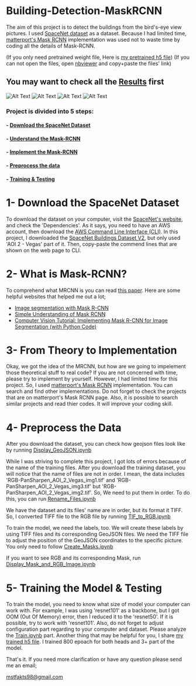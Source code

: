 # Building-Detection-MaskRCNN
The aim of this project is to detect the buildings from the bird's-eye view pictures. I used
[SpaceNet dataset](https://spacenetchallenge.github.io) as a dataset. Because I had limited time,
[matterport's Mask RCNN](https://github.com/matterport/Mask_RCNN) implementation was used not to waste time by coding all the details
of Mask-RCNN.  

(If you only need pretrained weight file, Here is [my pretrained h5 file](https://drive.google.com/file/d/1X-vodJEXvnu6uEn0TDLt1VhHkT17eOkG/view?usp=sharing))
(If you can not open the files, open [nbviewer](https://nbviewer.jupyter.org) and copy+paste the files' link)

## You may want to check all the [Results](https://github.com/Mstfakts/Building-Detection-MaskRCNN/tree/master/TestResult) first
![Alt Text](https://github.com/Mstfakts/Building-Detection-MaskRCNN/blob/master/TestResult/successful%20(1).png) 
![Alt Text](https://github.com/Mstfakts/Building-Detection-MaskRCNN/blob/master/TestResult/successful%20(5).png) 
![Alt Text](https://github.com/Mstfakts/Building-Detection-MaskRCNN/blob/master/TestResult/successful%20(7).png) 
![Alt Text](https://github.com/Mstfakts/Building-Detection-MaskRCNN/blob/master/TestResult/successful%20(18).png) 

### Project is divided into 5 steps:
#### - [Download the SpaceNet Dataset](https://github.com/Mstfakts/Building-Detection-MaskRCNN#1--download-the-spacenet-dataset)
#### - [Understand the Mask-RCNN](https://github.com/Mstfakts/Building-Detection-MaskRCNN#2--what-is-mask-rcnn)
#### - [Implement the Mask-RCNN](https://github.com/Mstfakts/Building-Detection-MaskRCNN#3--from-theory-to-implementation)
#### - [Preprocess the data](https://github.com/Mstfakts/Building-Detection-MaskRCNN#4--preprocess-the-data)
#### - [Training & Testing](https://github.com/Mstfakts/Building-Detection-MaskRCNN#5--training-the-model--testing)


# 1- Download the SpaceNet Dataset
To download the dataset on your computer, visit the [SpaceNet's website](https://spacenetchallenge.github.io), and check the 'Dependencies'. As it says, you need to have an AWS account, then download the [AWS Command Line Interface (CLI)](https://aws.amazon.com/cli/). In this project, I downloaded the [SpaceNet Buildings Dataset V2](https://spacenetchallenge.github.io/datasets/spacenetBuildings-V2summary.html), but only used 'AOI 2 - Vegas' part of it. Then, copy-paste the commend lines that are shown on the web page to CLI.

# 2- What is Mask-RCNN?
To comprehend what MRCNN is you can read [this paper](https://arxiv.org/abs/1703.06870). 
Here are some helpful websites that helped me out a lot;
- [Image segmentation with Mask R-CNN](https://medium.com/@jonathan_hui/image-segmentation-with-mask-r-cnn-ebe6d793272)
- [Simple Understanding of Mask RCNN](https://medium.com/@alittlepain833/simple-understanding-of-mask-rcnn-134b5b330e95)
- [Computer Vision Tutorial: Implementing Mask R-CNN for Image Segmentation (with Python Code)](https://www.analyticsvidhya.com/blog/2019/07/computer-vision-implementing-mask-r-cnn-image-segmentation/)

# 3- From Theory to Implementation
Okay, we got the idea of the MRCNN, but how are we going to impelement those theoretical stuff to real code? If you are not concerned with time, please try to implement by yourself. However, I had limited time for this project. So, I used [matterport's Mask RCNN](https://github.com/matterport/Mask_RCNN) implementation. You can search and find other implementations. Do not forget to check the projects that are on matterport's Mask RCNN page. Also, it is possible to search similar projects and read thier codes. It will improve your coding skill.

# 4- Preprocess the Data
After you download the dataset, you can check how geojson files look like by running [Display_GeoJSON.ipynb](https://github.com/Mstfakts/Building-Detection-MaskRCNN/blob/master/Display_GeoJSON.ipynb)


While I was striving to complete this project, I got lots of errors because of the name of the training files. After you download the training dataset, you will notice that the name of files are not in order. I mean, the data includes 'RGB-PanSharpen_AOI_2_Vegas_img1.tif' and 'RGB-PanSharpen_AOI_2_Vegas_img3.tif' but 'RGB-PanSharpen_AOI_2_Vegas_img2.tif'. So, We need to put them in order. To do this, you can run [Rename_Files.ipynb](https://github.com/Mstfakts/Building-Detection-MaskRCNN/blob/master/Rename_Files.ipynb)

We have the dataset and its files' name are in order, but its format it TIFF. So, I converted TIFF file to the RGB file by running
[TIF_to_RGB.ipynb](https://github.com/Mstfakts/Building-Detection-MaskRCNN/blob/master/TIF_to_RGB.ipynb)

To train the model, we need the labels, too. We will create these labels by using TIFF files and its corresponding GeoJSON files. We need the TIFF file to adjust the position of the GeoJSON coordinates to the specific picture. You only need to follow [Create_Masks.ipynb](https://github.com/Mstfakts/Building-Detection-MaskRCNN/blob/master/Create_Masks.ipynb)

If you want to see RGB and its corresponding Mask, run [Display_Mask_and_RGB_Image.ipynb](https://github.com/Mstfakts/Building-Detection-MaskRCNN/blob/master/Display_Mask_and_RGB_Image.ipynb)

# 5- Training the Model & Testing
To train the model, you need to know what size of model your computer can work with. For example, I was using 'resnet101' as a backbone,
but I got OOM (Out Of Memory) error, then I reduced it to the 'resnet50'. If it is possible, try to work with 'resnet101'. Also, do not forget to adjust configuration part regarding to your computer and dataset. Please analyze the [Train.ipynb](https://github.com/Mstfakts/Building-Detection-MaskRCNN/blob/master/Train.ipynb) part. Another thing that may be helpful for you,
I share [my trained h5 file](https://drive.google.com/file/d/1X-vodJEXvnu6uEn0TDLt1VhHkT17eOkG/view?usp=sharing). I trained 800 epoach for both heads and 3+ part of the model.



That's it. If you need more clarification or have any question please send me an email;

mstfakts98@gmail.com
